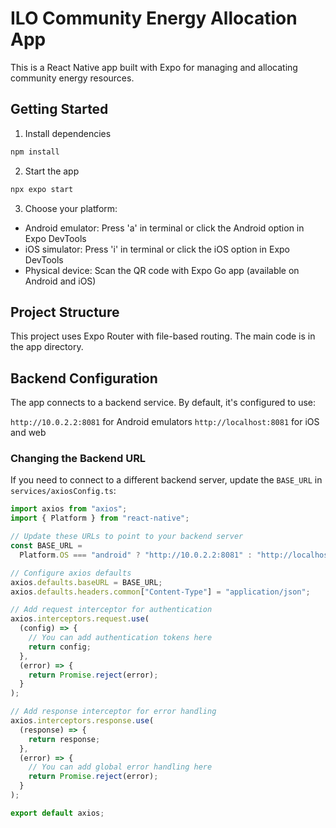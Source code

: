 # ILO Community Energy Allocation App

This is a React Native app built with Expo for managing and allocating community energy resources.

## Getting Started

1. Install dependencies

```bash
npm install
```

2. Start the app

```bash
npx expo start
```

3. Choose your platform:

- Android emulator: Press 'a' in terminal or click the Android option in Expo DevTools
- iOS simulator: Press 'i' in terminal or click the iOS option in Expo DevTools
- Physical device: Scan the QR code with Expo Go app (available on Android and iOS)

## Project Structure

This project uses Expo Router with file-based routing. The main code is in the app directory.

## Backend Configuration

The app connects to a backend service. By default, it's configured to use:

`http://10.0.2.2:8081` for Android emulators
`http://localhost:8081` for iOS and web

### Changing the Backend URL

If you need to connect to a different backend server, update the `BASE_URL` in `services/axiosConfig.ts`:

```ts
import axios from "axios";
import { Platform } from "react-native";

// Update these URLs to point to your backend server
const BASE_URL =
  Platform.OS === "android" ? "http://10.0.2.2:8081" : "http://localhost:8081";

// Configure axios defaults
axios.defaults.baseURL = BASE_URL;
axios.defaults.headers.common["Content-Type"] = "application/json";

// Add request interceptor for authentication
axios.interceptors.request.use(
  (config) => {
    // You can add authentication tokens here
    return config;
  },
  (error) => {
    return Promise.reject(error);
  }
);

// Add response interceptor for error handling
axios.interceptors.response.use(
  (response) => {
    return response;
  },
  (error) => {
    // You can add global error handling here
    return Promise.reject(error);
  }
);

export default axios;
```
